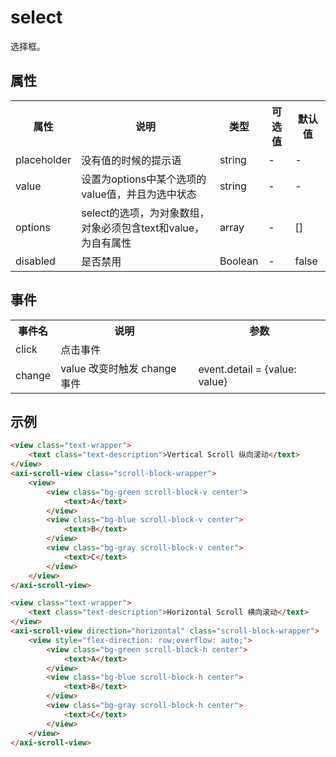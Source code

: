 # select
选择框。
<h2 id="cid_1">属性</h2>
<table>
    <tr>
        <th>属性</th>
        <th>说明</th>
        <th>类型</th>
        <th>可选值</th>
        <th>默认值</th>
    </tr>
    <tr>
        <td>placeholder</td>
        <td>没有值的时候的提示语</td>
        <td>string</td>
        <td>-</td>
        <td>-</td>
    </tr>
    <tr>
        <td>value</td>
        <td>设置为options中某个选项的value值，并且为选中状态</td>
        <td>string</td>
        <td>-</td>
        <td>-</td>
    </tr>
    <tr>
        <td>options</td>
        <td>select的选项，为对象数组，对象必须包含text和value，为自有属性</td>
        <td>array</td>
        <td>-</td>
        <td>[]</td>
    </tr>
    <tr>
        <td>disabled</td>
        <td>是否禁用</td>
        <td>Boolean</td>
        <td>-</td>
        <td>false</td>
    </tr>
</table>

<h2 id="cid_2">事件</h2>

<table>
    <tr>
        <th>事件名</th>
        <th>说明</th>
        <th>参数</th>
    </tr>
    <tr>
        <td>click</td>
        <td>点击事件</td>
        <td></td>
    </tr>
    <tr>
        <td>change</td>
        <td>value 改变时触发 change 事件</td>
        <td>event.detail = {value: value}</td>
    </tr>
</table>
<h2 id="cid_2">示例</h2>

```html
<view class="text-wrapper">
    <text class="text-description">Vertical Scroll 纵向滚动</text>
</view>
<axi-scroll-view class="scroll-block-wrapper">
    <view>
        <view class="bg-green scroll-block-v center">
            <text>A</text>
        </view>
        <view class="bg-blue scroll-block-v center">
            <text>B</text>
        </view>
        <view class="bg-gray scroll-block-v center">
            <text>C</text>
        </view>
    </view>
</axi-scroll-view>

<view class="text-wrapper">
    <text class="text-description">Horizontal Scroll 横向滚动</text>
</view>
<axi-scroll-view direction="horizontal" class="scroll-block-wrapper">
    <view style="flex-direction: row;overflow: auto;">
        <view class="bg-green scroll-block-h center">
            <text>A</text>
        </view>
        <view class="bg-blue scroll-block-h center">
            <text>B</text>
        </view>
        <view class="bg-gray scroll-block-h center">
            <text>C</text>
        </view>
    </view>
</axi-scroll-view>
```
